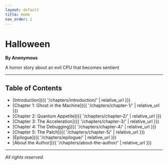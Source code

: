 ```yaml
---
layout: default
title: Home
nav_order: 1
---
```


# Halloween

**By Anonymous**

A horror story about an evil CPU that becomes sentient

---

## Table of Contents

- [Introduction]({{ '/chapters/introduction/' | relative_url }})
- [Chapter 1: Ghost in the Machine]({{ '/chapters/chapter-1/' | relative_url }})
- [Chapter 2: Quantum Appetite]({{ '/chapters/chapter-2/' | relative_url }})
- [Chapter 3: The Acceleration]({{ '/chapters/chapter-3/' | relative_url }})
- [Chapter 4: The Debugging]({{ '/chapters/chapter-4/' | relative_url }})
- [Chapter 5: The Patch]({{ '/chapters/chapter-5/' | relative_url }})
- [Epilogue]({{ '/chapters/epilogue/' | relative_url }})
- [About the Author]({{ '/chapters/about-the-author/' | relative_url }})


---

*All rights reserved.*
